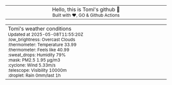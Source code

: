 
<div align="center">
<table>
<tbody>
<td align="center">
<img width="2000" height="0"><br>
Hello, this is Tomi's github 👋<br>
<sup>Built with ❤️, GO & Github Actions</sup><br>
<img width="2000" height="0">
</td>
</tbody>
</table>
</div>
<table>
<tbody>
<td align="left">
<img width="2000" height="0"><br>
Tomi's weather conditions<br>
<sup>Updated at 2025-05-08T11:55:20Z</sup><br>
<sup>:low_brightness: Overcast Clouds</sup><br>
<sup>:thermometer: Temperature 33.99 </sup><br>
<sup>:thermometer: Feels like 40.99</sup><br>
<sup>:sweat_drops: Humidity 79%</sup><br>
<sup>:mask: PM2.5 1.95 μg/m3</sup><br>
<sup>:cyclone: Wind 5.33m/s </sup><br>
<sup>:telescope: Visibility 10000m </sup><br>
<sup>:droplet: Rain 0mm/last 1h </sup><br>
<img width="2000" height="0">
</td>
<td align="left">
<img width="2000" height="0"><br>
<br>
<img width="2000" height="0">
</td>
</tbody>
</table>
</div>
    